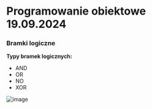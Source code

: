 # Programowanie obiektowe 19.09.2024


### Bramki logiczne

**Typy bramek logicznych:**
- AND
- OR
- NO
- XOR

![image](files/tak.jpg)


